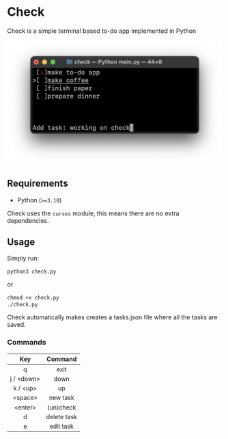 # Check

Check is a simple terminal based to-do app implemented in Python

![Example](doc/example.png)

## Requirements

* Python (`>=3.10`)

Check uses the `curses` module, this means there are no extra dependencies.

## Usage

Simply run:
```
python3 check.py
```
or
```
chmod +x check.py
./check.py
```
Check automatically makes creates a tasks.json file where all the tasks are saved.

### Commands

| Key        | Command     |
|:----------:|:-----------:|
| q          | exit        |
| j / \<down> | down        |
| k / \<up>   | up          |
| \<space>    | new task    |
| \<enter>    | (un)check   |
| d          | delete task |
| e          | edit task   |


